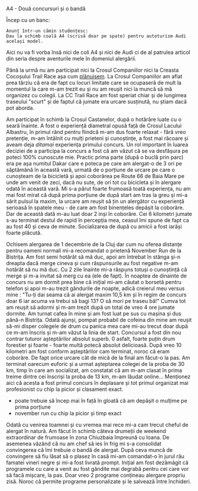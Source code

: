 A4 - Două concursuri și o bandă

Încep cu un banc:

    Anunț într-un cămin studențesc:
    Dau la schimb coală A4 (scrisă doar pe spate) pentru autoturism Audi același model.
    
Aici nu va fi vorba însă nici de coli A4 și nici de Audi ci de al patrulea articol din seria despre aventurile mele în domeniul alergării.
    
Până la urmă nu am participat nici la Crosul Companiilor nici la Creasta Cocoșului Trail Race așa cum [plănuisem](https://www.rusiczki.net/2018/09/03/crosul-lacului-albastru/). La Crosul Companiilor am aflat prea târziu că era de fapt cu locuri limitate care se ocupaseră de mult la momentul la care m-am trezit eu și nu am reușit nici la muncă să mă organizez cu colegii. La CC Trail Race am fost speriat chiar și de lungimea traseului "scurt" și de faptul că jumate era urcare susținută, nu știam dacă pot aborda.

Am participat în schimb la Crosul Castanelor, după o hotărâre luate cu o seară înainte. A fost o experiență diametral opusă față de Crosul Lacului Albastru, în primul rând pentru fiindcă m-am dus foarte relaxat - fără vreo pretenție, m-am întâlnit cu mulți prieteni și cunoștințe, a fost mai răcoare și aveam deja *ditamai* experiența primului concurs. Un rol important în luarea deciziei de a participa la concurs a fost că am văzut că se va desfășura pe poteci 100% cunoscute mie. Practic prima parte (după o buclă prin parc) era pe așa numitul Dakar care e poteca pe care am alergat-o de 3 ori pe săptămână în această vară, urmată de o porțiune de urcare pe care o cunoșteam de la bicicletă și apoi coborârea pe Route 66 de Baia Mare pe unde am venit de zeci, dacă nu sute, de ori tot cu bicicleta și în alergare odată în această vară. Mi s-a părut foarte frumoasă toată experiența, nu am mai fost mirat că după prima porțiune de după start am tras la greu și mi-a sărit pulsul la maxim, la urcare am reușit să țin un alergător cu experiență serioasă în spatele meu - de care am fost binențeles depășit la coborâre. Dar de această dată m-au luat doar 2 inși în coborâre. Cei 6 kilometri jumate s-au terminat destul de rapid în percepția mea, ceasul îmi spune de fapt ca au fost 40 și ceva de minute. Socializarea de după cu amicii a fost iarăși foarte plăcută.

Ochisem alergarea de 1 decembrie de la Cluj dar cum nu oferea distanțe pentru oameni normali mi-a recomandat o prietenă November Run de la Bistrița. Am fost semi hotărât să mă duc, apoi am întrebat în stânga și-n dreapta dacă merge cineva și cum răspunsurile au fost negative m-am hotărât să nu mă duc. Cu 2 zile înainte mi-a răspuns totuși o cunoștință că merge și m-a invitat să merg cu ea (ele de fapt). În noaptea de dinainte de concurs nu am dormit prea bine că inițial mi-am căutat o borsetă pentru telefon și apoi m-au trezit gândurile de noapte, adică creierul meu versus mine : "Tu-ți dai seama că ai alergat maxim 10,5 km și în regim de concurs doar 6 iar acuma va trebui să bagi 13? O să mori pe traseu bă!" Cumva tot am reușit să adormi și m-am trezit după un total de vreo 4 ore jumate dormite. Am turnat cafea în mine și am fost luat pe sus cu mașina și dus până-n Bistrița. Odată ajunși, pompat probabil de cofeina din mine am reușit să-mi disper colegele de drum cu panica mea care mi-au trecut doar după ce m-am înscris și m-am văzut la linia de start. Concursul a fost din nou contrar tuturor așteptărilor absolut superb. 0 asfalt, foarte puțin drum forestier și foarte - foarte multă potecă absolut delicioasă. După vreo 10 kilometri am fost conform așteptărilor cam terminat, noroc că eram coborâre. De fapt orice urcare cât de mică de la final am făcut-o la pas. Am terminat oarecum euforic și a urmat așteptarea colegei de la proba de 30 km, timp în care am socializat, am constatat că am m-am clasat în prima treime dintre cei înscriși la proba de 13 km, m-am lăudat online... Menționez aici că acesta a fost primul concurs în deplasare și tot primul organizat mai profesionist cu chip la picior și clasament exact.

- poate trebuie să încep mai în față în gloată că am depășit o mulțime pe prima porțiune
- november run cu chip la picior și timp exact

Odată cu venirea toamnei și cu vremea mai rece mi-a cam trecut cheful de alergat în natură. Am făcut în schimb câteva drumeții de weekend extraordinar de frumoase în zona Chiuzbaia împreună cu Ioana. De asemenea văzând că nu am chef să ies în frig mi s-a consolidat convingerea că îmi trebuie o bandă de alergat. După ceva muncă de convingere să fiu lăsat să o plasez în casă mi-am comandat-o în jurul rău famatei vineri negre și mi-a fost livrată prompt. Inițial am fost dezămăgit că programele cu care a venit au fost gândite mai degrabă pentru cei care vor să facă mișcare, la pas. Doar vreo 2 programe conțineau alergare propriu zisă. Noroc că permite programe personalizate și le salvează între închideri.

